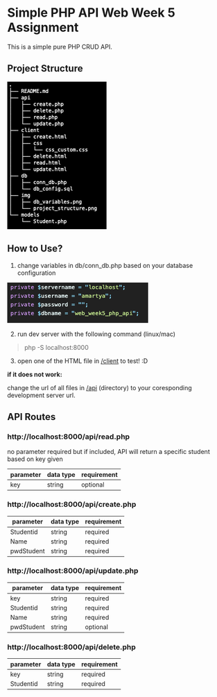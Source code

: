 # Simple PHP API Web Week 5 Assignment

This is a simple pure PHP CRUD API.

## Project Structure

![Project Structure](/img/project_structure.png)

## How to Use?
1. change variables in db/conn_db.php based on your database configuration

![Project Structure](/img/db_variables.png)

2. run dev server with the following command (linux/mac)

> php -S localhost:8000

3. open one of the HTML file in [/client](/client) to test! :D

__if it does not work:__

change the url of all files in [/api](/api) (directory) to your coresponding development server url.

## API Routes

### http://localhost:8000/api/read.php

no parameter required but if included, API will return a specific student based on key given

| parameter     | data type     | requirement  |
| ------------- | ------------- | ------------ |
| key           | string        | optional     |

### http://localhost:8000/api/create.php

| parameter     | data type     | requirement  |
| ------------- | ------------- | ------------ |
| Studentid     | string        | required     |
| Name          | string        | required     |
| pwdStudent    | string        | required     |

### http://localhost:8000/api/update.php

| parameter     | data type     | requirement  |
| ------------- | ------------- | ------------ |
| key           | string        | required     |
| Studentid     | string        | required     |
| Name          | string        | required     |
| pwdStudent    | string        | optional     |

### http://localhost:8000/api/delete.php

| parameter     | data type     | requirement  |
| ------------- | ------------- | ------------ |
| key           | string        | required     |
| Studentid     | string        | required     |
